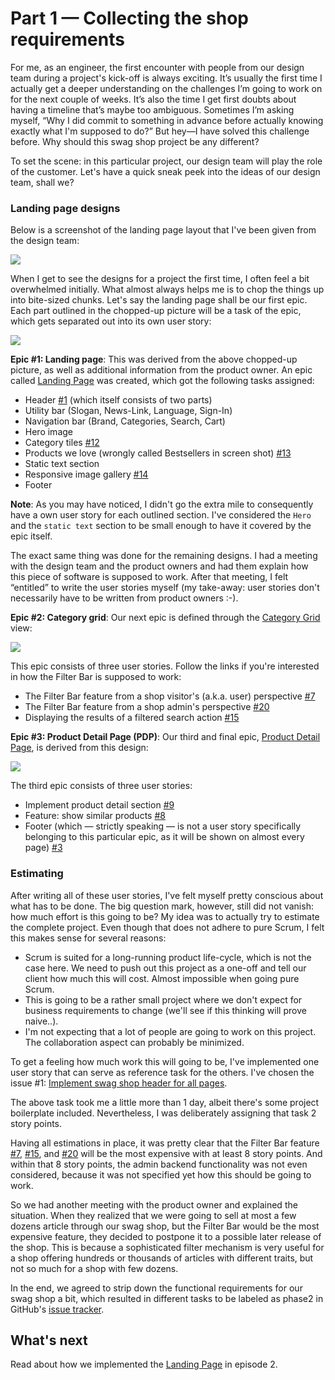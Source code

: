 # Part 1 &mdash; Collecting the shop requirements

For me, as an engineer, the first encounter with people from our design team during a project's kick-off is always exciting. It’s usually the first time I actually get a deeper understanding on the challenges I’m going to work on for the next couple of weeks. It’s also the time I get first doubts about having a timeline that’s maybe too ambiguous. Sometimes I’m asking myself, “Why I did commit to something in advance before actually knowing exactly what I'm supposed to do?” But hey—I have solved this challenge before. Why should this swag shop project be any different?

To set the scene: in this particular project, our design team will play the role of the customer. Let's have a quick sneak peek into the ideas of our design team, shall we?


### Landing page designs
Below is a screenshot of the landing page layout that I've been given from the design team:

![](https://user-images.githubusercontent.com/1733229/33711844-b2fffe6c-db45-11e7-9a23-bbab24396004.png)

When I get to see the designs for a project the first time, I often feel a bit overwhelmed initially. What almost always helps me is to chop the things up into bite-sized chunks. Let's say the landing page shall be our first epic. Each part outlined in the chopped-up picture will be a task of the epic, which gets separated out into its own user story:

![](https://user-images.githubusercontent.com/1733229/33712085-794fd970-db46-11e7-9c57-60fff1d69f4b.jpg)

**Epic #1: Landing page**: This was derived from the above chopped-up picture, as well as additional information from the product owner. An epic called [Landing Page](https://github.com/reactioncommerce/reaction-swag-shop/issues/2) was created, which got the following tasks assigned:

- Header [#1](https://github.com/reactioncommerce/reaction-swag-shop/issues/1) (which itself consists of two parts)
 - Utility bar (Slogan, News-Link, Language, Sign-In)
 - Navigation bar (Brand, Categories, Search, Cart)
- Hero image
- Category tiles [#12](https://github.com/reactioncommerce/reaction-swag-shop/issues/12)
- Products we love (wrongly called Bestsellers in screen shot) [#13](https://github.com/reactioncommerce/reaction-swag-shop/issues/13)
- Static text section
- Responsive image gallery [#14](https://github.com/reactioncommerce/reaction-swag-shop/issues/14)
- Footer

**Note**: As you may have noticed, I didn't go the extra mile to consequently have a own user story for each outlined section. I've considered the `Hero` and the `static text` section to be small enough to have it covered by the epic itself.

The exact same thing was done for the remaining designs. I had a meeting with the design team and the product owners and had them explain how this piece of software is supposed to work. After that meeting, I felt “entitled” to write the user stories myself (my take-away: user stories don't necessarily have to be written from product owners :-).

**Epic #2: Category grid**: Our next epic is defined through the [Category Grid](https://github.com/reactioncommerce/reaction-swag-shop/issues/6) view:

![](https://user-images.githubusercontent.com/1733229/33216840-de11e922-d135-11e7-9afa-ef7fae915131.jpg)

This epic consists of three user stories. Follow the links if you're interested in how the Filter Bar is supposed to work:

- The Filter Bar feature from a shop visitor's (a.k.a. user) perspective [#7](https://github.com/reactioncommerce/reaction-swag-shop/issues/7)
- The Filter Bar feature from a shop admin's perspective [#20](https://github.com/reactioncommerce/reaction-swag-shop/issues/20)
- Displaying the results of a filtered search action [#15](https://github.com/reactioncommerce/reaction-swag-shop/issues/15)

**Epic #3: Product Detail Page (PDP)**: Our third and final epic, [Product Detail Page](https://github.com/reactioncommerce/reaction-swag-shop/issues/5), is derived from this design:

![](https://user-images.githubusercontent.com/1733229/33169183-f2b34bb6-d043-11e7-80d4-4df55c510ce8.jpg)

The third epic consists of three user stories:

- Implement product detail section [#9](https://github.com/reactioncommerce/reaction-swag-shop/issues/9)
- Feature: show similar products [#8](https://github.com/reactioncommerce/reaction-swag-shop/issues/8)
- Footer (which — strictly speaking — is not a user story specifically belonging to this particular epic, as it will be shown on almost every page) [#3](https://github.com/reactioncommerce/reaction-swag-shop/issues/3)

### Estimating

After writing all of these user stories, I've felt myself pretty conscious about what has to be done. The big question mark, however, still did not vanish: how much effort is this going to be? My idea was to actually try to estimate the complete project. Even though that does not adhere to pure Scrum, I felt this makes sense for several reasons:

- Scrum is suited for a long-running product life-cycle, which is not the case here. We need to push out this project as a one-off and tell our client how much this will cost. Almost impossible when going pure Scrum.
- This is going to be a rather small project where we don't expect for business requirements to change (we'll see if this thinking will prove naive..).
- I'm not expecting that a lot of people are going to work on this project. The collaboration aspect can probably be minimized.

To get a feeling how much work this will going to be, I've implemented one user story that can serve as reference task for the others. I've chosen the issue #1: [Implement swag shop header for all pages](https://github.com/reactioncommerce/reaction-swag-shop/issues/1).

The above task took me a little more than 1 day, albeit there's some project boilerplate included. Nevertheless, I was deliberately assigning that task 2 story points.

Having all estimations in place, it was pretty clear that the Filter Bar feature [#7](https://github.com/reactioncommerce/reaction-swag-shop/issues/7), [#15](https://github.com/reactioncommerce/reaction-swag-shop/issues/15), and [#20](https://github.com/reactioncommerce/reaction-swag-shop/issues/20) will be the most expensive with at least 8 story points. And within that 8 story points, the admin backend functionality was not even considered, because it was not specified yet how this should be going to work.

So we had another meeting with the product owner and explained the situation. When they realized that we were going to sell at most a few dozens article through our swag shop, but the Filter Bar would be the most expensive feature, they decided to postpone it to a possible later release of the shop. This is because a sophisticated filter mechanism is very useful for a shop offering hundreds or thousands of articles with different traits, but not so much for a shop with few dozens.

In the end, we agreed to strip down the functional requirements for our swag shop a bit, which resulted in different tasks to be labeled as phase2 in GitHub's [issue tracker](https://github.com/reactioncommerce/reaction-swag-shop/issues).

## What's next
Read about how we implemented the [Landing Page](https://blog.reactioncommerce.com/building-launching-a-swag-shop-part-2/) in episode 2.
